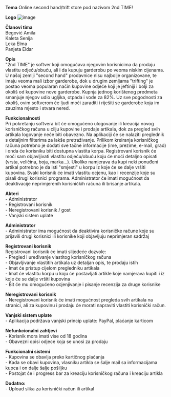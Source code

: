 **Tema**
Online second hand/trift store pod nazivom 2nd TIME!

**Logo**
![image](https://user-images.githubusercontent.com/72754512/111544652-164cfe00-8775-11eb-9a05-1e4efb7138ce.png)


**Članovi tima**  
Begović Amila  
Kaleta Senija  
Leka Elma  
Panjeta Eldar  


**Opis**  
"2nd TIME" je softver koji omogućava njegovim korisnicima da prodaju vlastitu odjeću/obuću, ali i da kupuju garderobu po veoma niskim cijenama. U našoj zemlji "second hand" prodavnice nisu najbolje organizovane, te imaju veoma mali izbor garderobe, dok u drugim zemljama "trifting" je postao veoma popularan način kupovine odjeće koji je jeftiniji i bolji za okoliš od kupovine nove garderobe. Kupnja jednog korištenog predmeta smanjuje njegov udio ugljika, otpada i vode za 82%. Uz sve pogodnosti za okoliš, ovim softverom će ljudi moći zaraditi i riješiti se garderobe koja im zauzima mjesto i stvara nered.

**Funkcionalnosti**  
Pri pokretanju softvera bit će omogućeno ulogovanje ili kreacija novog korisničkog računa u cilju kupovine i prodaje artikala, dok za pregled svih artikala logovanje neće biti obavezno. Na aplikaciji će se nalaziti preglednik s detaljnim filterima za lakše pretraživanje. Prilikom kreiranja korisničkog računa potrebno je dodati sve tačne informacije (ime, prezime, e-mail, grad) i onda će korisniku biti dostupna vlastita korpa. Registrovani korisnik će moći sam objavljivati vlastitu odjeću/obuću koju će moći detaljno opisati (vrsta, veličina, boja, marka...). Ukoliko namjerava da kupi neki ponuđeni artikal potrebno je da isti "smjesti" u korpu iz koje će se dalje vršiti kupovina. Svaki korisnik će imati vlastitu ocjenu, kao i recenzije koje su pisali drugi korisnici programa. Administrator će imati mogućnost da deaktivacije neprimjerenih korisničkih računa ili brisanje artikala.

**Akteri**  
	- Administrator  
	- Registrovani korisnik  
	- Neregistrovani korisnik / gost  
	- Vanjski sistem uplate  

**Administrator**  
	- Administrator ima mogućnost da deaktivira korisničke račune koje su prijavili drugi korisnici  ili korisnike koji objavljuju neprimjeran sadržaj   
	
**Registrovani korisnik**  
Registrovani korisnik će imati slijedeće dozvole:  
	- Pregled i uređivanje vlastitog korisničkog računa  
	- Objavljivanje vlastitih artikala uz detaljan opis, te prodaju istih  
	- Imat će pristup cijelom pregledniku artikala  
	- Imat će vlastitu korpu u koju će postavljati artikle koje namjerava kupiti i iz koje će se dalje vršiti kupovina  
	- Bit će mu omogućeno ocjenjivanje i pisanje recenzija za druge korisnike  

**Neregistrovani korisnik**  
	- Neregistrovani korisnik će imati mogućnost pregleda svih artikala na stranici, ali za kupovinu i prodaju će morati napraviti vlastiti korisnički račun.  

**Vanjski sistem uplate**  
	- Aplikacija podržava vanjski princip uplate: PayPal, plaćanje karticom  

**Nefunkcionalni zahtjevi**  
	- Korisnik mora imati vise od 18 godina  
	- Obavezni opisi odjece koja se unosi za prodaju   

**Funkcionalni sistemi**  
	- Kupovina se obavlja preko kartičnog plaćanja  
	- Kada se obavi kupovina, vlasniku artikla se šalje mail sa informacijama kupca i on dalje šalje pošiljku   
	- Postojat će i progress bar za kreaciju korisničkog računa i kreaciju artikla  

**Dodatno:**  
	- Upload slika za korisnički račun ili artikal  


